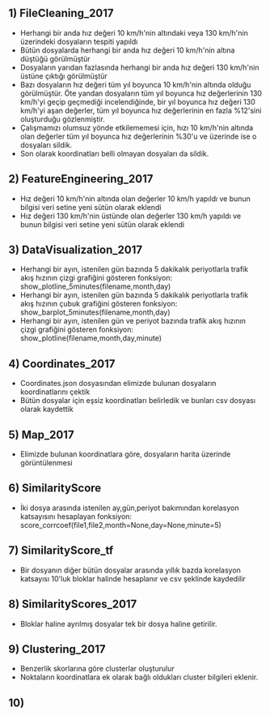 
## 1) FileCleaning_2017
- Herhangi bir anda hız değeri 10 km/h'nin altındaki veya 130 km/h'nin üzerindeki dosyaların tespiti yapıldı
- Bütün dosyalarda herhangi bir anda hız değeri 10 km/h'nin altına düştüğü görülmüştür
- Dosyaların yarıdan fazlasında herhangi bir anda hız değeri 130 km/h'nin üstüne çıktığı görülmüştür
- Bazı dosyaların hız değeri tüm yıl boyunca 10 km/h'nin altında olduğu görülmüştür. Öte yandan dosyaların tüm yıl 
  boyunca hız değerlerinin 130 km/h'yi geçip geçmediği incelendiğinde, bir yıl boyunca hız değeri 130 km/h'yi aşan değerler, 
  tüm yıl boyunca hız değerlerinin en fazla %12'sini oluşturduğu gözlenmiştir.
- Çalışmamızı olumsuz yönde etkilememesi için, hızı 10 km/h'nin altında olan değerler tüm yıl boyunca hız değerlerinin %30'u ve üzerinde ise o dosyaları sildik.
- Son olarak koordinatları belli olmayan dosyaları da sildik.

## 2) FeatureEngineering_2017
- Hız değeri 10 km/h'nin altında olan değerler 10 km/h yapıldı ve bunun bilgisi veri setine yeni sütün olarak eklendi
- Hız değeri 130 km/h'nin üstünde olan değerler 130 km/h yapıldı ve bunun bilgisi veri setine yeni sütün olarak eklendi

## 3) DataVisualization_2017
- Herhangi bir ayın, istenilen gün bazında 5 dakikalık periyotlarla trafik akış hızının çizgi grafiğini gösteren fonksiyon: show_plotline_5minutes(filename,month,day)
- Herhangi bir ayın, istenilen gün bazında 5 dakikalık periyotlarla trafik akış hızının çubuk grafiğini gösteren fonksiyon: show_barplot_5minutes(filename,month,day)
- Herhangi bir ayın, istenilen gün ve periyot bazında  trafik akış hızının çizgi grafiğini gösteren fonksiyon: show_plotline(filename,month,day,minute)

## 4) Coordinates_2017
- Coordinates.json dosyasından elimizde bulunan dosyaların koordinatlarını çektik
- Bütün dosyalar için eşsiz koordinatları belirledik ve bunları csv dosyası olarak kaydettik

## 5) Map_2017 
- Elimizde bulunan koordinatlara göre, dosyaların harita üzerinde görüntülenmesi

## 6) SimilarityScore
- İki dosya arasında istenilen ay,gün,periyot bakımından korelasyon katsayısını hesaplayan fonksiyon: score_corrcoef(file1,file2,month=None,day=None,minute=5)

## 7) SimilarityScore_tf
- Bir dosyanın diğer bütün dosyalar arasında yıllık bazda korelasyon katsayısı 10'luk bloklar halinde hesaplanır ve csv şeklinde kaydedilir

## 8) SimilarityScores_2017
- Bloklar haline ayrılmış dosyalar tek bir dosya haline getirilir.

## 9) Clustering_2017
- Benzerlik skorlarına göre clusterlar oluşturulur
- Noktaların koordinatlara ek olarak bağlı oldukları cluster bilgileri eklenir.

## 10)




